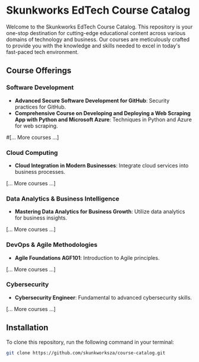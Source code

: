 # Skunkworks EdTech Course Catalog

Welcome to the Skunkworks EdTech Course Catalog. This repository is your one-stop destination for cutting-edge educational content across various domains of technology and business. Our courses are meticulously crafted to provide you with the knowledge and skills needed to excel in today's fast-paced tech environment.

## Course Offerings

### Software Development
- **Advanced Secure Software Development for GitHub**: Security practices for GitHub.
- **Comprehensive Course on Developing and Deploying a Web Scraping App with Python and Microsoft Azure**: Techniques in Python and Azure for web scraping.

#[... More courses ...]

### Cloud Computing
- **Cloud Integration in Modern Businesses**: Integrate cloud services into business processes.

[... More courses ...]

### Data Analytics & Business Intelligence
- **Mastering Data Analytics for Business Growth**: Utilize data analytics for business insights.

[... More courses ...]

### DevOps & Agile Methodologies
- **Agile Foundations AGF101**: Introduction to Agile principles.

[... More courses ...]

### Cybersecurity
- **Cybersecurity Engineer**: Fundamental to advanced cybersecurity skills.

[... More courses ...]

## Installation

To clone this repository, run the following command in your terminal:

```bash
git clone https://github.com/skunkworksza/course-catalog.git

